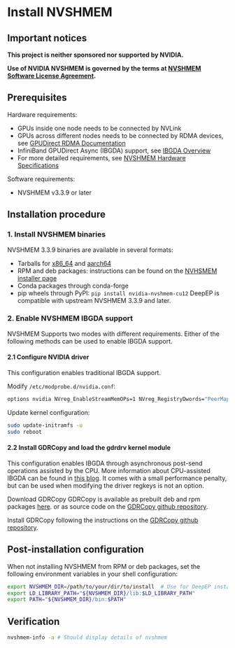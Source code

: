 # Install NVSHMEM

## Important notices

**This project is neither sponsored nor supported by NVIDIA.**

**Use of NVIDIA NVSHMEM is governed by the terms at [NVSHMEM Software License Agreement](https://docs.nvidia.com/nvshmem/api/sla.html).**

## Prerequisites

Hardware requirements:
   - GPUs inside one node needs to be connected by NVLink
   - GPUs across different nodes needs to be connected by RDMA devices, see [GPUDirect RDMA Documentation](https://docs.nvidia.com/cuda/gpudirect-rdma/)
   - InfiniBand GPUDirect Async (IBGDA) support, see [IBGDA Overview](https://developer.nvidia.com/blog/improving-network-performance-of-hpc-systems-using-nvidia-magnum-io-nvshmem-and-gpudirect-async/)
   - For more detailed requirements, see [NVSHMEM Hardware Specifications](https://docs.nvidia.com/nvshmem/release-notes-install-guide/install-guide/abstract.html#hardware-requirements)

Software requirements:
   - NVSHMEM v3.3.9 or later

## Installation procedure

### 1. Install NVSHMEM binaries

NVSHMEM 3.3.9 binaries are available in several formats:
   - Tarballs for  [x86_64](https://developer.download.nvidia.com/compute/nvshmem/redist/libnvshmem/linux-x86_64/libnvshmem-linux-x86_64-3.3.9_cuda12-archive.tar.xz) and [aarch64](https://developer.download.nvidia.com/compute/nvshmem/redist/libnvshmem/linux-sbsa/libnvshmem-linux-sbsa-3.3.9_cuda12-archive.tar.xz)
   - RPM and deb packages: instructions can be found on the [NVHSMEM installer page](https://developer.nvidia.com/nvshmem-downloads?target_os=Linux)
   - Conda packages through conda-forge
   - pip wheels through PyPI: `pip install nvidia-nvshmem-cu12`
DeepEP is compatible with upstream NVSHMEM 3.3.9 and later.


### 2. Enable NVSHMEM IBGDA support

NVSHMEM Supports two modes with different requirements. Either of the following methods can be used to enable IBGDA support.

#### 2.1 Configure NVIDIA driver

This configuration enables traditional IBGDA support.

Modify `/etc/modprobe.d/nvidia.conf`:

```bash
options nvidia NVreg_EnableStreamMemOPs=1 NVreg_RegistryDwords="PeerMappingOverride=1;"
```

Update kernel configuration:

```bash
sudo update-initramfs -u
sudo reboot
```

#### 2.2 Install GDRCopy and load the gdrdrv kernel module

This configuration enables IBGDA through asynchronous post-send operations assisted by the CPU. More information about CPU-assisted IBGDA can be found in [this blog](https://developer.nvidia.com/blog/enhancing-application-portability-and-compatibility-across-new-platforms-using-nvidia-magnum-io-nvshmem-3-0/#cpu-assisted_infiniband_gpu_direct_async%C2%A0).
It comes with a small performance penalty, but can be used when modifying the driver regkeys is not an option.

Download GDRCopy
GDRCopy is available as prebuilt deb and rpm packages [here](https://developer.download.nvidia.com/compute/redist/gdrcopy/). or as source code on the [GDRCopy github repository](https://github.com/NVIDIA/gdrcopy).

Install GDRCopy following the instructions on the [GDRCopy github repository](https://github.com/NVIDIA/gdrcopy?tab=readme-ov-file#build-and-installation).

## Post-installation configuration

When not installing NVSHMEM from RPM or deb packages, set the following environment variables in your shell configuration:

```bash
export NVSHMEM_DIR=/path/to/your/dir/to/install  # Use for DeepEP installation
export LD_LIBRARY_PATH="${NVSHMEM_DIR}/lib:$LD_LIBRARY_PATH"
export PATH="${NVSHMEM_DIR}/bin:$PATH"
```

## Verification

```bash
nvshmem-info -a # Should display details of nvshmem
```
